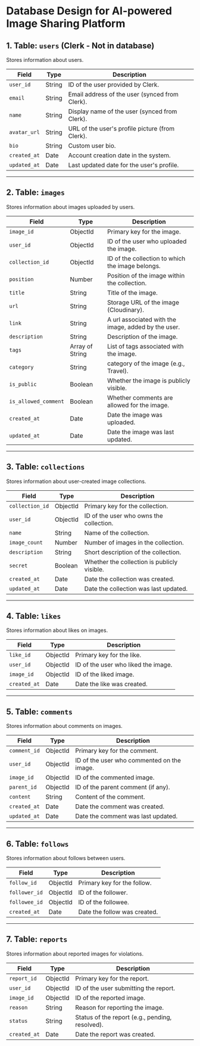 # Database Design for AI-powered Image Sharing Platform

## 1. Table: `users` (Clerk - Not in database)
Stores information about users.

| **Field**        | **Type**         | **Description**                                |
|-------------------|------------------|------------------------------------------------|
| `user_id`         | String           | ID of the user provided by Clerk.              |
| `email`           | String           | Email address of the user (synced from Clerk). |
| `name`            | String           | Display name of the user (synced from Clerk).  |
| `avatar_url`      | String           | URL of the user's profile picture (from Clerk).|
| `bio`             | String           | Custom user bio.                               |
| `created_at`      | Date             | Account creation date in the system.           |
| `updated_at`      | Date             | Last updated date for the user's profile.      |

---

## 2. Table: `images`
Stores information about images uploaded by users.

| **Field**        | **Type**         | **Description**                                 |
|-------------------|------------------|------------------------------------------------|
| `image_id`        | ObjectId         | Primary key for the image.                     |
| `user_id`         | ObjectId         | ID of the user who uploaded the image.         |
| `collection_id`   | ObjectId         | ID of the collection to which the image belongs.|
| `position`        | Number           | Position of the image within the collection.    | 
| `title`           | String           | Title of the image.                            |
| `url`             | String           | Storage URL of the image (Cloudinary).         |
| `link`            | String          | A url associated with the image, added by the user.|
| `description`     | String           | Description of the image.                      |
| `tags`            | Array of String  | List of tags associated with the image.        |
| `category`        | String           | category of the image (e.g., Travel).          |
| `is_public`       | Boolean          | Whether the image is publicly visible.         |
| `is_allowed_comment`   | Boolean     | Whether comments are allowed for the image.    |
| `created_at`      | Date             | Date the image was uploaded.                   |
| `updated_at`      | Date             | Date the image was last updated.               |

---

## 3. Table: `collections`
Stores information about user-created image collections.

| **Field**        | **Type**         | **Description**                                |
|-------------------|------------------|------------------------------------------------|
| `collection_id`   | ObjectId         | Primary key for the collection.                |
| `user_id`         | ObjectId         | ID of the user who owns the collection.        |
| `name`            | String           | Name of the collection.                        |
| `image_count`     | Number           | Number of images in the collection.            |
| `description`     | String           | Short description of the collection.           |
| `secret`       | Boolean          | Whether the collection is publicly visible.    |
| `created_at`      | Date             | Date the collection was created.               |
| `updated_at`      | Date             | Date the collection was last updated.          |

---

## 4. Table: `likes`
Stores information about likes on images.

| **Field**        | **Type**         | **Description**                                |
|-------------------|------------------|------------------------------------------------|
| `like_id`         | ObjectId         | Primary key for the like.                      |
| `user_id`         | ObjectId         | ID of the user who liked the image.            |
| `image_id`        | ObjectId         | ID of the liked image.                         |
| `created_at`      | Date             | Date the like was created.                     |

---

## 5. Table: `comments`
Stores information about comments on images.

| **Field**        | **Type**         | **Description**                                |
|-------------------|------------------|------------------------------------------------|
| `comment_id`      | ObjectId         | Primary key for the comment.                   |
| `user_id`         | ObjectId         | ID of the user who commented on the image.     |
| `image_id`        | ObjectId         | ID of the commented image.                     |
| `parent_id`       | ObjectId         | ID of the parent comment (if any).             |
| `content`         | String           | Content of the comment.                        |
| `created_at`      | Date             | Date the comment was created.                  |
| `updated_at`      | Date             | Date the comment was last updated.             |

---

## 6. Table: `follows`
Stores information about follows between users.

| **Field**        | **Type**         | **Description**                                |
|-------------------|------------------|------------------------------------------------|
| `follow_id`       | ObjectId         | Primary key for the follow.                    |
| `follower_id`     | ObjectId         | ID of the follower.                            |
| `followee_id`     | ObjectId         | ID of the followee.                            |
| `created_at`      | Date             | Date the follow was created.                   |

---

## 7. Table: `reports`
Stores information about reported images for violations.

| **Field**        | **Type**         | **Description**                                |
|-------------------|------------------|------------------------------------------------|
| `report_id`       | ObjectId         | Primary key for the report.                    |
| `user_id`         | ObjectId         | ID of the user submitting the report.          |
| `image_id`        | ObjectId         | ID of the reported image.                      |
| `reason`          | String           | Reason for reporting the image.                |
| `status`          | String           | Status of the report (e.g., pending, resolved).|
| `created_at`      | Date             | Date the report was created.                   |
